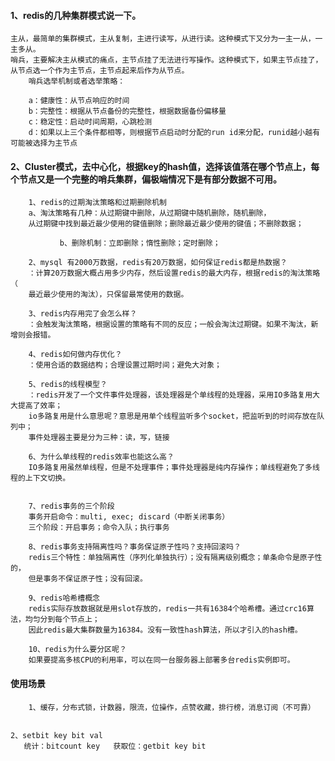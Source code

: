 #### 1、redis的几种集群模式说一下。
    主从，最简单的集群模式，主从复制，主进行读写，从进行读。这种模式下又分为一主一从，一主多从。
    哨兵，主要解决主从模式的痛点，主节点挂了无法进行写操作。这种模式下，如果主节点挂了，从节点选一个作为主节点，主节点起来后作为从节点。
        哨兵选举机制或者选举策略：

        a：健康性：从节点响应的时间
        b：完整性：根据从节点备份的完整性，根据数据备份偏移量
        c：稳定性：启动时间周期，心跳检测
        d：如果以上三个条件都相等，则根据节点启动时分配的run id来分配，runid越小越有可能被选择为主节点

#### 2、Cluster模式，去中心化，根据key的hash值，选择该值落在哪个节点上，每个节点又是一个完整的哨兵集群，偏极端情况下是有部分数据不可用。
        1、redis的过期淘汰策略和过期删除机制
        a、淘汰策略有几种：从过期键中删除，从过期键中随机删除，随机删除，
        从过期键中找到最近最少使用的键值删除；删除最近最少使用的键值；不删除数据；
        
               b、删除机制：立即删除；惰性删除；定时删除；
        
        2、mysql 有2000万数据，redis有20万数据，如何保证redis都是热数据？
        ：计算20万数据大概占用多少内存，然后设置redis的最大内存，根据redis的淘汰策略（
        最近最少使用的淘汰），只保留最常使用的数据。
        
        3、redis内存用完了会怎么样？
        ：会触发淘汰策略，根据设置的策略有不同的反应；一般会淘汰过期键。如果不淘汰，新增则会报错。
        
        4、redis如何做内存优化？
        ：使用合适的数据结构；合理设置过期时间；避免大对象；
        
        5、redis的线程模型？
        ：redis开发了一个文件事件处理器，该处理器是个单线程的处理器，采用IO多路复用大大提高了效率；
        io多路复用是什么意思呢？意思是用单个线程监听多个socket，把监听到的时间存放在队列中；
        事件处理器主要是分为三种：读，写，链接
        
        6、为什么单线程的redis效率也能这么高？
        IO多路复用虽然单线程，但是不处理事件；事件处理器是纯内存操作；单线程避免了多线程的上下文切换。
        
        
        7、redis事务的三个阶段
        事务开启命令：multi, exec; discard（中断关闭事务）
        三个阶段：开启事务；命令入队；执行事务
        
        8、redis事务支持隔离性吗？事务保证原子性吗？支持回滚吗？
        redis三个特性：单独隔离性（序列化单独执行）；没有隔离级别概念；单条命令是原子性的，
        但是事务不保证原子性；没有回滚。
        
        9、redis哈希槽概念
        redis实际存放数据就是用slot存放的，redis一共有16384个哈希槽。通过crc16算法，均匀分到每个节点上；
        因此redis最大集群数量为16384。没有一致性hash算法，所以才引入的hash槽。
        
        10、redis为什么要分区呢？
        如果要提高多核CPU的利用率，可以在同一台服务器上部署多台redis实例即可。






	
	





#### 使用场景
        1、缓存，分布式锁，计数器，限流，位操作，点赞收藏，排行榜，消息订阅（不可靠）


    2、setbit key bit val
       统计：bitcount key   获取位：getbit key bit 
